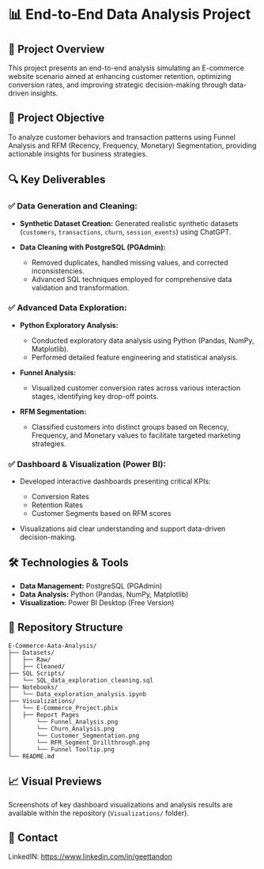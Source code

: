 # 📊 End-to-End Data Analysis Project

## 🚀 Project Overview

This project presents an end-to-end analysis simulating an E-commerce website scenario aimed at enhancing customer retention, optimizing conversion rates, and improving strategic decision-making through data-driven insights.

## 📌 Project Objective

To analyze customer behaviors and transaction patterns using Funnel Analysis and RFM (Recency, Frequency, Monetary) Segmentation, providing actionable insights for business strategies.

## 🔍 Key Deliverables

### ✅ Data Generation and Cleaning:

* **Synthetic Dataset Creation:** Generated realistic synthetic datasets (`customers`, `transactions`, `churn`, `session_events`) using ChatGPT.
* **Data Cleaning with PostgreSQL (PGAdmin):**

  * Removed duplicates, handled missing values, and corrected inconsistencies.
  * Advanced SQL techniques employed for comprehensive data validation and transformation.

### ✅ Advanced Data Exploration:

* **Python Exploratory Analysis:**

  * Conducted exploratory data analysis using Python (Pandas, NumPy, Matplotlib).
  * Performed detailed feature engineering and statistical analysis.
* **Funnel Analysis:**

  * Visualized customer conversion rates across various interaction stages, identifying key drop-off points.
* **RFM Segmentation:**

  * Classified customers into distinct groups based on Recency, Frequency, and Monetary values to facilitate targeted marketing strategies.

### ✅ Dashboard & Visualization (Power BI):

* Developed interactive dashboards presenting critical KPIs:

  * Conversion Rates
  * Retention Rates
  * Customer Segments based on RFM scores
* Visualizations aid clear understanding and support data-driven decision-making.

## 🛠️ Technologies & Tools

* **Data Management:** PostgreSQL (PGAdmin)
* **Data Analysis:** Python (Pandas, NumPy, Matplotlib)
* **Visualization:** Power BI Desktop (Free Version)

## 📂 Repository Structure

```
E-Commerce-Aata-Analysis/
├── Datasets/
│   ├── Raw/
│   ├── Cleaned/
├── SQL Scripts/
│   └── SQL_data_exploration_cleaning.sql
├── Notebooks/
│   └── Data_exploration_analysis.ipynb
├── Visualizations/
│   └── E-Commerce_Project.pbix
│   ├── Report Pages
│       └── Funnel_Analysis.png
│       └── Churn_Analysis.png
│       └── Customer_Segmentation.png
│       └── RFM_Segment_Drillthrough.png
│       └── Funnel Tooltip.png
└── README.md
```

## 📈 Visual Previews

Screenshots of key dashboard visualizations and analysis results are available within the repository (`Visualizations/` folder).

## 🌟 Contact

LinkedIN: https://www.linkedin.com/in/geettandon
